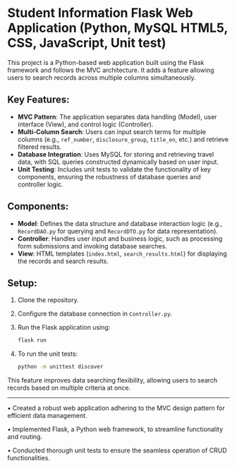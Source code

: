 # Student Information Flask Web Application (Python, MySQL HTML5, CSS, JavaScript, Unit test)

This project is a Python-based web application built using the Flask framework and follows the MVC architecture. It adds a feature allowing users to search records across multiple columns simultaneously.

## Key Features:
- **MVC Pattern**: The application separates data handling (Model), user interface (View), and control logic (Controller).
- **Multi-Column Search**: Users can input search terms for multiple columns (e.g., `ref_number`, `disclosure_group`, `title_en`, etc.) and retrieve filtered results.
- **Database Integration**: Uses MySQL for storing and retrieving travel data, with SQL queries constructed dynamically based on user input.
- **Unit Testing**: Includes unit tests to validate the functionality of key components, ensuring the robustness of database queries and controller logic.

## Components:
- **Model**: Defines the data structure and database interaction logic (e.g., `RecordDAO.py` for querying and `RecordDTO.py` for data representation).
- **Controller**: Handles user input and business logic, such as processing form submissions and invoking database searches.
- **View**: HTML templates (`index.html`, `search_results.html`) for displaying the records and search results.

## Setup:
1. Clone the repository.
2. Configure the database connection in `Controller.py`.
3. Run the Flask application using:

    ```bash
    flask run
    ```

4. To run the unit tests:

    ```bash
    python -m unittest discover
    ```

This feature improves data searching flexibility, allowing users to search records based on multiple criteria at once.

---


•	Created a robust web application adhering to the MVC design pattern for efficient data management.

•	Implemented Flask, a Python web framework, to streamline functionality and routing.

•	Conducted thorough unit tests to ensure the seamless operation of CRUD functionalities.

